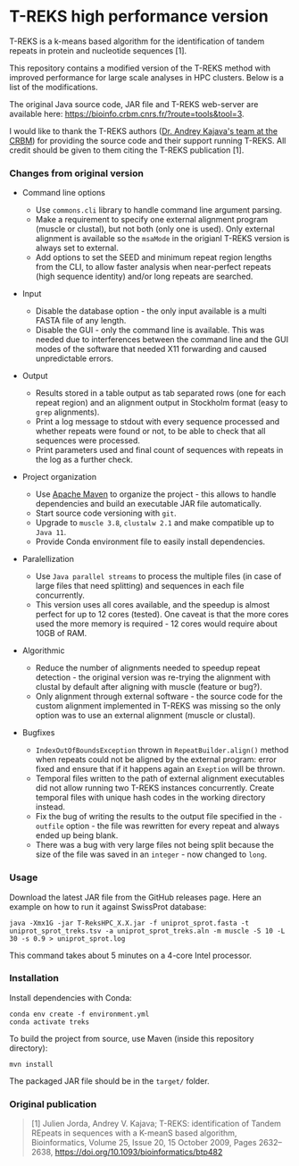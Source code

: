 T-REKS high performance version
===============================

T-REKS is a k-means based algorithm for the identification of tandem repeats in protein and nucleotide sequences [1].

This repository contains a modified version of the T-REKS method with improved performance for large scale analyses in HPC clusters.
Below is a list of the modifications.

The original Java source code, JAR file and T-REKS web-server are available here: https://bioinfo.crbm.cnrs.fr/?route=tools&tool=3.

I would like to thank the T-REKS authors ([Dr. Andrey Kajava's team at the CRBM](http://www.crbm.cnrs.fr/en/team/structural-biocomputing-and-molecular-modelling/)) for providing the source code and their support running T-REKS. 
All credit should be given to them citing the T-REKS publication [1].

### Changes from original version

- Command line options
	- Use `commons.cli` library to handle command line argument parsing.
	- Make a requirement to specify one external alignment program (muscle or clustal), but not both (only one is used). Only external alignment is available so the `msaMode` in the origianl T-REKS version is always set to external.
	- Add options to set the SEED and minimum repeat region lengths from the CLI, to allow faster analysis when near-perfect repeats (high sequence identity) and/or long repeats are searched.

- Input
	- Disable the database option - the only input available is a multi FASTA file of any length.
	- Disable the GUI - only the command line is available. This was needed due to interferences between the command line and the GUI modes of the software that needed X11 forwarding and caused unpredictable errors.

- Output
	- Results stored in a table output as tab separated rows (one for each repeat region) and an alignment output in Stockholm format (easy to `grep` alignments).
	- Print a log message to stdout with every sequence processed and whether repeats were found or not, to be able to check that all sequences were processed.
	- Print parameters used and final count of sequences with repeats in the log as a further check.

- Project organization
	- Use [Apache Maven](https://maven.apache.org/) to organize the project - this allows to handle dependencies and build an executable JAR file automatically.
	- Start source code versioning with `git`.
	- Upgrade to `muscle 3.8`, `clustalw 2.1` and make compatible up to `Java 11`.
	- Provide Conda environment file to easily install dependencies.

- Paralellization
	- Use `Java parallel streams` to process the multiple files (in case of large files that need splitting) and sequences in each file concurrently.
	- This version uses all cores available, and the speedup is almost perfect for up to 12 cores (tested). One caveat is that the more cores used the more memory is required - 12 cores would require about 10GB of RAM.
	
- Algorithmic
	- Reduce the number of alignments needed to speedup repeat detection - the original version was re-trying the alignment with clustal by default after aligning with muscle (feature or bug?).
	- Only alignment through external software - the source code for the custom alignment implemented in T-REKS was missing so the only option was to use an external alignment (muscle or clustal).
	
- Bugfixes
	- `IndexOutOfBoundsException` thrown in `RepeatBuilder.align()` method when repeats could not be aligned by the external program: error fixed and ensure that if it happens again an `Exeption` will be thrown.
	- Temporal files written to the path of external alignment executables did not allow running two T-REKS instances concurrently. Create temporal files with unique hash codes in the working directory instead.
	- Fix the bug of writing the results to the output file specified in the `-outfile` option - the file was rewritten for every repeat and always ended up being blank.
	- There was a bug with very large files not being split because the size of the file was saved in an `integer` - now changed to `long`.


### Usage

Download the latest JAR file from the GitHub releases page. Here an example on how to run it against SwissProt database:

```
java -Xmx1G -jar T-ReksHPC_X.X.jar -f uniprot_sprot.fasta -t uniprot_sprot_treks.tsv -a uniprot_sprot_treks.aln -m muscle -S 10 -L 30 -s 0.9 > uniprot_sprot.log
```

This command takes about 5 minutes on a 4-core Intel processor.

### Installation

Install dependencies with Conda:

```
conda env create -f environment.yml
conda activate treks
```

To build the project from source, use Maven (inside this repository directory):

```
mvn install
```

The packaged JAR file should be in the `target/` folder.

### Original publication

>[1] Julien Jorda, Andrey V. Kajava; T-REKS: identification of Tandem REpeats in sequences with a K-meanS based algorithm, Bioinformatics, Volume 25, Issue 20, 15 October 2009, Pages 2632–2638, https://doi.org/10.1093/bioinformatics/btp482

